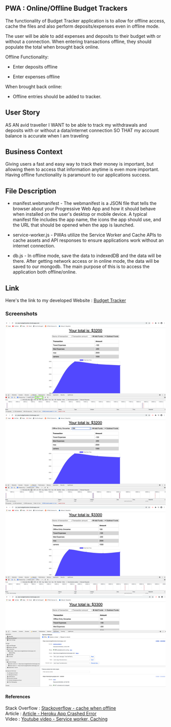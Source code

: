 ## PWA : Online/Offline Budget Trackers

The functionality of Budget Tracker application is to allow for offline access, cache the files and also perform deposits/expenses even in offline mode.

The user will be able to add expenses and deposits to their budget with or without a connection. When entering transactions offline, they should populate the total when brought back online.

Offline Functionality:

  * Enter deposits offline

  * Enter expenses offline

When brought back online:

  * Offline entries should be added to tracker.

## User Story
AS AN avid traveller
I WANT to be able to track my withdrawals and deposits with or without a data/internet connection
SO THAT my account balance is accurate when I am traveling

## Business Context

Giving users a fast and easy way to track their money is important, but allowing them to access that information anytime is even more important. Having offline functionality is paramount to our applications success.

## File Description

* manifest.webmanifest - The webmanifest is a JSON file that tells the browser about your Progressive Web App and how it should behave when installed on the user's desktop or mobile device. A typical manifest file includes the app name, the icons the app should use, and the URL that should be opened when the app is launched.

* service-worker.js - PWAs utilize the Service Worker and Cache APIs to cache assets and API responses to ensure applications work without an internet connection.

* db.js - In offline mode, save the data to indexedDB and the data will be there. 
After getting network access or in online mode, the data will be saved to our mongodb. The main purpose of this is to access the application both offline/online.

## Link

Here's the link to my developed Website : [Budget Tracker](https://pwa-budgettrackers.herokuapp.com/)

### Screenshots

![Screenshot1](public/budgettracker_1.png)
![Screenshot2](public/budgettracker_2.png)
![Screenshot3](public/budgettracker_3.png)
![Screenshot4](public/budgettracker_4.png)

#### References

Stack Overflow : [Stackoverflow - cache when offline](https://stackoverflow.com/questions/33045517/use-serviceworker-cache-only-when-offline)<br/>
Article : [Article - Heroku App Crashed Error](https://dev.to/lawrence_eagles/causes-of-heroku-h10-app-crashed-error-and-how-to-solve-them-3jnl)<br/>
Video   : [Youtube video - Service worker, Caching ](https://www.youtube.com/watch?v=ksXwaWHCW6k)